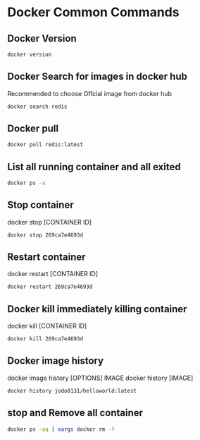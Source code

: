 # Docker Common Commands

## Docker Version
```bash
docker version
```
## Docker Search for images in docker hub
Recommended to choose Offcial image from docker hub
```bash
docker search redis
```

## Docker pull
```bash
docker pull redis:latest
```

## List all running container and all exited
```bash
docker ps -a 
```

## Stop container
docker stop [CONTAINER ID]
```bash
docker stop 269ca7e4693d
```

## Restart container
docker restart [CONTAINER ID]
```bash
docker restart 269ca7e4693d
```

## Docker kill immediately killing container
docker kill [CONTAINER ID]
```bash
docker kill 269ca7e4693d
```

## Docker image history
docker image history [OPTIONS] IMAGE
docker history [IMAGE]
```bash
docker history jodo0131/helloworld:latest
```

## stop and Remove all container
```bash
docker ps -aq | xargs docker rm -f
```








